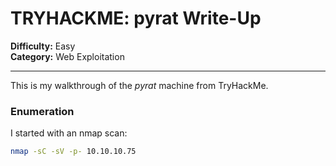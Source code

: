 # TRYHACKME: pyrat Write-Up

**Difficulty:** Easy  
**Category:** Web Exploitation

---

This is my walkthrough of the *pyrat* machine from TryHackMe.

### Enumeration

I started with an nmap scan:

```bash
nmap -sC -sV -p- 10.10.10.75
